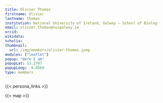 ```yaml
---
title: Olivier Thomas  
firstname: Olivier  
lastname: Thomas  
institution: National University of Ireland, Galway – School of Biological & Chemical Sciences, Marine Biodiscovery Professor  
email: olivier.thomas@nuigalway.ie  
orcid:  
wikidata:  
scholia:  
thumbnail:  
  url: /img/members/olivier-thomas.jpeg  
modules: ["leaflet"]  
popup: "Here I am"  
popupLat: 53.2707  
popupLong: -9.0568  
type: members  
---
```


{{< persona_links >}}

{{< map >}}
